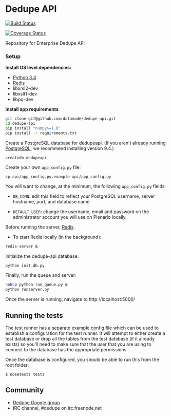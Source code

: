 Dedupe API
==========

[![Build
Status](https://travis-ci.org/datamade/dedupe-api.svg?branch=master)](https://travis-ci.org/datamade/dedupe-api)

[![Coverage Status](https://coveralls.io/repos/datamade/dedupe-api/badge.png?branch=master)](https://coveralls.io/r/datamade/dedupe-api?branch=master)

Repository for Enterprise Dedupe API

### Setup

**Install OS level dependencies:** 

* [Python 3.4](https://www.python.org/)
* [Redis](http://redis.io/)
* libxml2-dev
* libxslt1-dev
* libpq-dev

**Install app requirements**

```bash
git clone git@github.com:datamade/dedupe-api.git
cd dedupe-api
pip install "numpy>=1.6"
pip install -r requirements.txt
```

Create a PostgreSQL database for dedupeapi. (If you aren't
  already running [PostgreSQL](http://www.postgresql.org/), we recommend
  installing version 9.4.)

```
createdb dedupeapi
```

Create your own `app_config.py` file:

```
cp api/app_config.py.example api/app_config.py
```

You will want to change, at the minimum, the following `app_config.py` fields:

* `DB_CONN`: edit this field to reflect your PostgreSQL
  username, server hostname, port, and database name. 

* `DEFAULT_USER`: change the username, email and password on the administrator account you will use on Plenario locally.

Before running the server, [Redis](http://redis.io/).

* To start Redis locally (in the background):
```bash
redis-server &
```

Initialize the dedupe-api database: 

```bash
python init_db.py
```

Finally, run the queue and server:

```bash
nohup python run_queue.py &
python runserver.py
```

Once the server is running, navigate to http://localhost:5000/

## Running the tests

The test runner has a separate example config file which can be used to
establish a configuration for the test runner. It will attempt to either create
a test database or drop all the tables from the test database (if it already
exists) so you'll need to make sure that the user that you are using to connect
to the database has the appropriate permissions.

Once the database is configured, you should be able to run this from the root
folder:

```
$ nosetests tests
```

## Community
* [Dedupe Google group](https://groups.google.com/forum/?fromgroups=#!forum/open-source-deduplication)
* IRC channel, #dedupe on irc.freenode.net
